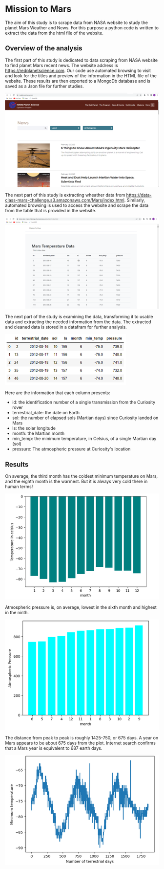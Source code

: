 # Mission to Mars
The aim of this study is to scrape data from NASA website to study the planet Mars Weather and News. For this purpose a python code is written to extract the data from the html file of the website.

## Overview of the analysis
The first part of this study is dedicated to data scraping from NASA website to find planet Mars recent news. The website address is https://redplanetscience.com. Our code use automated browsing to visit and look for the titles and preview of the information in the HTML file of the website. These results are then exported to a MongoDb database and is saved as a Json file for further studies.

![Mars_News_Website](Resources/articles_website.PNG)


The next part of this study is extracting wheather data from https://data-class-mars-challenge.s3.amazonaws.com/Mars/index.html. Similarly, automated browsing is used to access the website and scrape the data from the table that is provided in the website.


![Mars_Whether_Website](Resources/Wheather_data_website.PNG)

The next part of the study is examining the data, transforming it to usable data and extracting the needed information from the data. The extracted and cleaned data is stored in a datafram for further analysis.

![Pandas_data_frame](Resources/pandas_imported_data.PNG)

Here are the information that each column presents: 
  - id: the identification number of a single transmission from the Curiosity rover
  - terrestrial_date: the date on Earth
  - sol: the number of elapsed sols (Martian days) since Curiosity landed on Mars
  - ls: the solar longitude
  - month: the Martian month
  - min_temp: the minimum temperature, in Celsius, of a single Martian day (sol)
  - pressure: The atmospheric pressure at Curiosity's location

## Results
On average, the third month has the coldest minimum temperature on Mars, and the eighth month is the warmest. But it is always very cold there in human terms!


![Mars_Whether_Website](Resources/temp_by_month.PNG)

Atmospheric pressure is, on average, lowest in the sixth month and highest in the ninth.

![Mars_Whether_Website](Resources/pressure_by_month.PNG)

The distance from peak to peak is roughly 1425-750, or 675 days. A year on Mars appears to be about 675 days from the plot. Internet search confirms that a Mars year is equivalent to 687 earth days.

![Mars_Whether_Website](Resources/temp_by_Earth_day.PNG)
